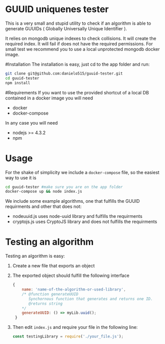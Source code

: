 # GUUID uniquenes tester
This is a very small and stupid utility to check if an algorithm is able to
generate GUUIDs (	Globally Universally Unique Identifier ).

It relies on mongodb unique indexes to check collisions.
It will create the required index. It will fail if does not have the required permissions.
For small test we recommend you to use a local unprotected mongodb docker image.

#Installation
The installation is easy, just cd to the app folder and run:

```sh
git clone git@github.com:danielo515/guuid-tester.git
cd guuid-tester
npm install
```

#Requirements
If you want to use the provided shortcut of a local DB contained in a docker image you will need

- docker
- docker-compose

In any case you will need
- nodejs >= 4.3.2
- npm

# Usage
For the shake of simplicity we include a `docker-compose` file, so the easiest way to use it is

```sh
cd guuid-tester #make sure you are on the app folder
docker-compose up && node index.js
```

We include some example algorithms, one that fulfills the GUUID
requirments and other that does not:
- nodeuuid.js uses node-uuid library and fulfills the requirments
- cryptojs.js uses CryptoJS library and does not fulfills the requirments

# Testing an algorithm
Testing an algorithm is easy:

1. Create a new file that exports an object
1. The exported object should fulfill the following interface

   ```js
   {
       name: 'name-of-the-algorithm-or-used-library',
       /* @function generateUUID
          Synchornous function that generates and returns one ID.
          @returns string
       */
       generateUUID: () => myLib.uuid();
    }
   ```
1. Then edit `index.js` and require your file in the following line:

    ```js
    const testingLibrary = require('./your_file.js');
    ```
